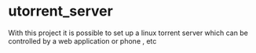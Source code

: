 # utorrent_server
With this project it is possible to set up a linux torrent server which can be controlled by a web application or phone , etc
